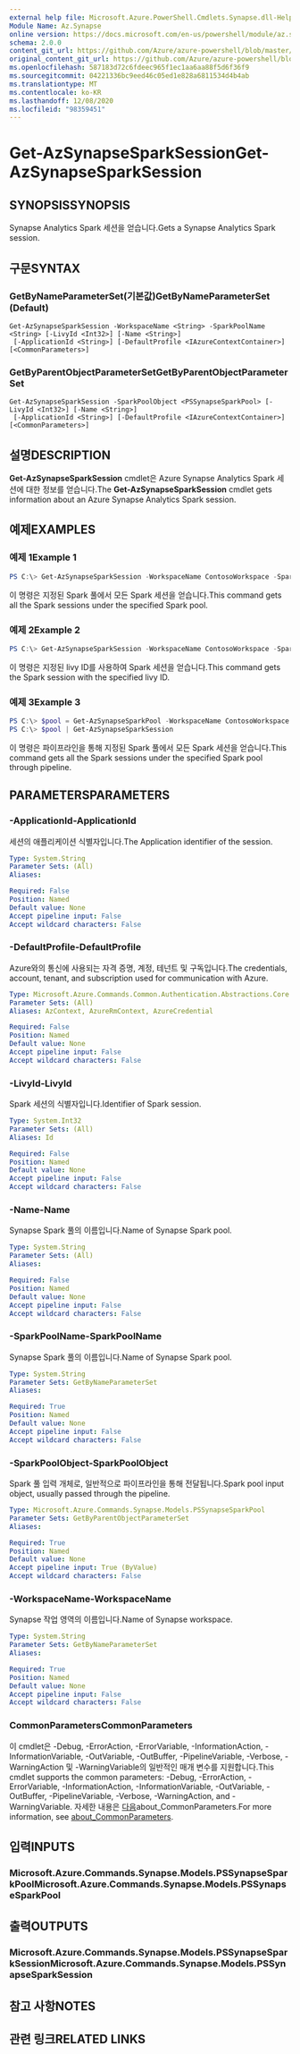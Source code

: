 ```yaml
---
external help file: Microsoft.Azure.PowerShell.Cmdlets.Synapse.dll-Help.xml
Module Name: Az.Synapse
online version: https://docs.microsoft.com/en-us/powershell/module/az.synapse/get-azsynapsesparksession
schema: 2.0.0
content_git_url: https://github.com/Azure/azure-powershell/blob/master/src/Synapse/Synapse/help/Get-AzSynapseSparkSession.md
original_content_git_url: https://github.com/Azure/azure-powershell/blob/master/src/Synapse/Synapse/help/Get-AzSynapseSparkSession.md
ms.openlocfilehash: 587183d72c6fdeec965f1ec1aa6aa88f5d6f36f9
ms.sourcegitcommit: 04221336bc9eed46c05ed1e828a6811534d4b4ab
ms.translationtype: MT
ms.contentlocale: ko-KR
ms.lasthandoff: 12/08/2020
ms.locfileid: "98359451"
---
```

# <span data-ttu-id="9fdd0-101">Get-AzSynapseSparkSession</span><span class="sxs-lookup"><span data-stu-id="9fdd0-101">Get-AzSynapseSparkSession</span></span>

## <span data-ttu-id="9fdd0-102">SYNOPSIS</span><span class="sxs-lookup"><span data-stu-id="9fdd0-102">SYNOPSIS</span></span>
<span data-ttu-id="9fdd0-103">Synapse Analytics Spark 세션을 얻습니다.</span><span class="sxs-lookup"><span data-stu-id="9fdd0-103">Gets a Synapse Analytics Spark session.</span></span>

## <span data-ttu-id="9fdd0-104">구문</span><span class="sxs-lookup"><span data-stu-id="9fdd0-104">SYNTAX</span></span>

### <span data-ttu-id="9fdd0-105">GetByNameParameterSet(기본값)</span><span class="sxs-lookup"><span data-stu-id="9fdd0-105">GetByNameParameterSet (Default)</span></span>
```
Get-AzSynapseSparkSession -WorkspaceName <String> -SparkPoolName <String> [-LivyId <Int32>] [-Name <String>]
 [-ApplicationId <String>] [-DefaultProfile <IAzureContextContainer>] [<CommonParameters>]
```

### <span data-ttu-id="9fdd0-106">GetByParentObjectParameterSet</span><span class="sxs-lookup"><span data-stu-id="9fdd0-106">GetByParentObjectParameterSet</span></span>
```
Get-AzSynapseSparkSession -SparkPoolObject <PSSynapseSparkPool> [-LivyId <Int32>] [-Name <String>]
 [-ApplicationId <String>] [-DefaultProfile <IAzureContextContainer>] [<CommonParameters>]
```

## <span data-ttu-id="9fdd0-107">설명</span><span class="sxs-lookup"><span data-stu-id="9fdd0-107">DESCRIPTION</span></span>
<span data-ttu-id="9fdd0-108">**Get-AzSynapseSparkSession** cmdlet은 Azure Synapse Analytics Spark 세션에 대한 정보를 얻습니다.</span><span class="sxs-lookup"><span data-stu-id="9fdd0-108">The **Get-AzSynapseSparkSession** cmdlet gets information about an Azure Synapse Analytics Spark session.</span></span>

## <span data-ttu-id="9fdd0-109">예제</span><span class="sxs-lookup"><span data-stu-id="9fdd0-109">EXAMPLES</span></span>

### <span data-ttu-id="9fdd0-110">예제 1</span><span class="sxs-lookup"><span data-stu-id="9fdd0-110">Example 1</span></span>
```powershell
PS C:\> Get-AzSynapseSparkSession -WorkspaceName ContosoWorkspace -SparkPoolName ContosoSparkPool
```

<span data-ttu-id="9fdd0-111">이 명령은 지정된 Spark 풀에서 모든 Spark 세션을 얻습니다.</span><span class="sxs-lookup"><span data-stu-id="9fdd0-111">This command gets all the Spark sessions under the specified Spark pool.</span></span>

### <span data-ttu-id="9fdd0-112">예제 2</span><span class="sxs-lookup"><span data-stu-id="9fdd0-112">Example 2</span></span>
```powershell
PS C:\> Get-AzSynapseSparkSession -WorkspaceName ContosoWorkspace -SparkPoolName ContosoSparkPool -LivyId 1
```

<span data-ttu-id="9fdd0-113">이 명령은 지정된 livy ID를 사용하여 Spark 세션을 얻습니다.</span><span class="sxs-lookup"><span data-stu-id="9fdd0-113">This command gets the Spark session with the specified livy ID.</span></span>

### <span data-ttu-id="9fdd0-114">예제 3</span><span class="sxs-lookup"><span data-stu-id="9fdd0-114">Example 3</span></span>
```powershell
PS C:\> $pool = Get-AzSynapseSparkPool -WorkspaceName ContosoWorkspace -Name ContosoSparkPool
PS C:\> $pool | Get-AzSynapseSparkSession
```

<span data-ttu-id="9fdd0-115">이 명령은 파이프라인을 통해 지정된 Spark 풀에서 모든 Spark 세션을 얻습니다.</span><span class="sxs-lookup"><span data-stu-id="9fdd0-115">This command gets all the Spark sessions under the specified Spark pool through pipeline.</span></span>

## <span data-ttu-id="9fdd0-116">PARAMETERS</span><span class="sxs-lookup"><span data-stu-id="9fdd0-116">PARAMETERS</span></span>

### <span data-ttu-id="9fdd0-117">-ApplicationId</span><span class="sxs-lookup"><span data-stu-id="9fdd0-117">-ApplicationId</span></span>
<span data-ttu-id="9fdd0-118">세션의 애플리케이션 식별자입니다.</span><span class="sxs-lookup"><span data-stu-id="9fdd0-118">The Application identifier of the session.</span></span>

```yaml
Type: System.String
Parameter Sets: (All)
Aliases:

Required: False
Position: Named
Default value: None
Accept pipeline input: False
Accept wildcard characters: False
```

### <span data-ttu-id="9fdd0-119">-DefaultProfile</span><span class="sxs-lookup"><span data-stu-id="9fdd0-119">-DefaultProfile</span></span>
<span data-ttu-id="9fdd0-120">Azure와의 통신에 사용되는 자격 증명, 계정, 테넌트 및 구독입니다.</span><span class="sxs-lookup"><span data-stu-id="9fdd0-120">The credentials, account, tenant, and subscription used for communication with Azure.</span></span>

```yaml
Type: Microsoft.Azure.Commands.Common.Authentication.Abstractions.Core.IAzureContextContainer
Parameter Sets: (All)
Aliases: AzContext, AzureRmContext, AzureCredential

Required: False
Position: Named
Default value: None
Accept pipeline input: False
Accept wildcard characters: False
```

### <span data-ttu-id="9fdd0-121">-LivyId</span><span class="sxs-lookup"><span data-stu-id="9fdd0-121">-LivyId</span></span>
<span data-ttu-id="9fdd0-122">Spark 세션의 식별자입니다.</span><span class="sxs-lookup"><span data-stu-id="9fdd0-122">Identifier of Spark session.</span></span>

```yaml
Type: System.Int32
Parameter Sets: (All)
Aliases: Id

Required: False
Position: Named
Default value: None
Accept pipeline input: False
Accept wildcard characters: False
```

### <span data-ttu-id="9fdd0-123">-Name</span><span class="sxs-lookup"><span data-stu-id="9fdd0-123">-Name</span></span>
<span data-ttu-id="9fdd0-124">Synapse Spark 풀의 이름입니다.</span><span class="sxs-lookup"><span data-stu-id="9fdd0-124">Name of Synapse Spark pool.</span></span>

```yaml
Type: System.String
Parameter Sets: (All)
Aliases:

Required: False
Position: Named
Default value: None
Accept pipeline input: False
Accept wildcard characters: False
```

### <span data-ttu-id="9fdd0-125">-SparkPoolName</span><span class="sxs-lookup"><span data-stu-id="9fdd0-125">-SparkPoolName</span></span>
<span data-ttu-id="9fdd0-126">Synapse Spark 풀의 이름입니다.</span><span class="sxs-lookup"><span data-stu-id="9fdd0-126">Name of Synapse Spark pool.</span></span>

```yaml
Type: System.String
Parameter Sets: GetByNameParameterSet
Aliases:

Required: True
Position: Named
Default value: None
Accept pipeline input: False
Accept wildcard characters: False
```

### <span data-ttu-id="9fdd0-127">-SparkPoolObject</span><span class="sxs-lookup"><span data-stu-id="9fdd0-127">-SparkPoolObject</span></span>
<span data-ttu-id="9fdd0-128">Spark 풀 입력 개체로, 일반적으로 파이프라인을 통해 전달됩니다.</span><span class="sxs-lookup"><span data-stu-id="9fdd0-128">Spark pool input object, usually passed through the pipeline.</span></span>

```yaml
Type: Microsoft.Azure.Commands.Synapse.Models.PSSynapseSparkPool
Parameter Sets: GetByParentObjectParameterSet
Aliases:

Required: True
Position: Named
Default value: None
Accept pipeline input: True (ByValue)
Accept wildcard characters: False
```

### <span data-ttu-id="9fdd0-129">-WorkspaceName</span><span class="sxs-lookup"><span data-stu-id="9fdd0-129">-WorkspaceName</span></span>
<span data-ttu-id="9fdd0-130">Synapse 작업 영역의 이름입니다.</span><span class="sxs-lookup"><span data-stu-id="9fdd0-130">Name of Synapse workspace.</span></span>

```yaml
Type: System.String
Parameter Sets: GetByNameParameterSet
Aliases:

Required: True
Position: Named
Default value: None
Accept pipeline input: False
Accept wildcard characters: False
```

### <span data-ttu-id="9fdd0-131">CommonParameters</span><span class="sxs-lookup"><span data-stu-id="9fdd0-131">CommonParameters</span></span>
<span data-ttu-id="9fdd0-132">이 cmdlet은 -Debug, -ErrorAction, -ErrorVariable, -InformationAction, -InformationVariable, -OutVariable, -OutBuffer, -PipelineVariable, -Verbose, -WarningAction 및 -WarningVariable의 일반적인 매개 변수를 지원합니다.</span><span class="sxs-lookup"><span data-stu-id="9fdd0-132">This cmdlet supports the common parameters: -Debug, -ErrorAction, -ErrorVariable, -InformationAction, -InformationVariable, -OutVariable, -OutBuffer, -PipelineVariable, -Verbose, -WarningAction, and -WarningVariable.</span></span> <span data-ttu-id="9fdd0-133">자세한 내용은 [다음](http://go.microsoft.com/fwlink/?LinkID=113216)about_CommonParameters.</span><span class="sxs-lookup"><span data-stu-id="9fdd0-133">For more information, see [about_CommonParameters](http://go.microsoft.com/fwlink/?LinkID=113216).</span></span>

## <span data-ttu-id="9fdd0-134">입력</span><span class="sxs-lookup"><span data-stu-id="9fdd0-134">INPUTS</span></span>

### <span data-ttu-id="9fdd0-135">Microsoft.Azure.Commands.Synapse.Models.PSSynapseSparkPool</span><span class="sxs-lookup"><span data-stu-id="9fdd0-135">Microsoft.Azure.Commands.Synapse.Models.PSSynapseSparkPool</span></span>

## <span data-ttu-id="9fdd0-136">출력</span><span class="sxs-lookup"><span data-stu-id="9fdd0-136">OUTPUTS</span></span>

### <span data-ttu-id="9fdd0-137">Microsoft.Azure.Commands.Synapse.Models.PSSynapseSparkSession</span><span class="sxs-lookup"><span data-stu-id="9fdd0-137">Microsoft.Azure.Commands.Synapse.Models.PSSynapseSparkSession</span></span>

## <span data-ttu-id="9fdd0-138">참고 사항</span><span class="sxs-lookup"><span data-stu-id="9fdd0-138">NOTES</span></span>

## <span data-ttu-id="9fdd0-139">관련 링크</span><span class="sxs-lookup"><span data-stu-id="9fdd0-139">RELATED LINKS</span></span>
